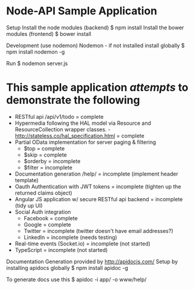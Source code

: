 # Node-API Sample Application

Setup
Install the node modules (backend)
$ npm install
Install the bower modules (frontend)
$ bower install

Development (use nodemon)
Nodemon - if not installed install globally
$ npm install nodemon -g

Run
$ nodemon server.js

# This sample application *attempts* to demonstrate the following
- RESTful api /api/v1/todo = complete
- Hypermedia following the HAL model via Resource and ResourceCollection wrapper classes. - http://stateless.co/hal_specification.html = complete
- Partial OData implementation for server paging & filtering
    - $top = complete
    - $skip = complete
    - $orderby = incomplete
    - $filter = incomplete
- Documentation generation /help/ = incomplete (implement header template)
- Oauth Authentication with JWT tokens = incomplete (tighten up the returned claims object)
- Angular JS application w/ secure RESTful api backend = incomplete (tidy up UI)
- Social Auth integration
    - Facebook = complete
    - Google = complete
    - Twitter = incomplete (twitter doesn't have email addresses?)
    - LinkedIn = incomplete (needs testing)
- Real-time events (Socket.io) = incomplete (not started)
- TypeScript = incomplete (not started)

Documentation Generation provided by http://apidocjs.com/
Setup by installing apidocs globally
$ npm install apidoc -g

To generate docs use this
$ apidoc -i app/ -o www/help/
